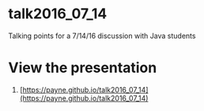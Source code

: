 # talk2016_07_14
Talking points for a 7/14/16 discussion with Java students

# View the presentation
1. [https://payne.github.io/talk2016_07_14](https://payne.github.io/talk2016_07_14)
